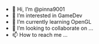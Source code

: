 - 👋 Hi, I’m @pinna9001
- 👀 I’m interested in GameDev
- 🌱 I’m currently learning OpenGL
- 💞️ I’m looking to collaborate on ...
- 📫 How to reach me ...

<!---
pinna9001/pinna9001 is a ✨ special ✨ repository because its `README.md` (this file) appears on your GitHub profile.
You can click the Preview link to take a look at your changes.
--->
